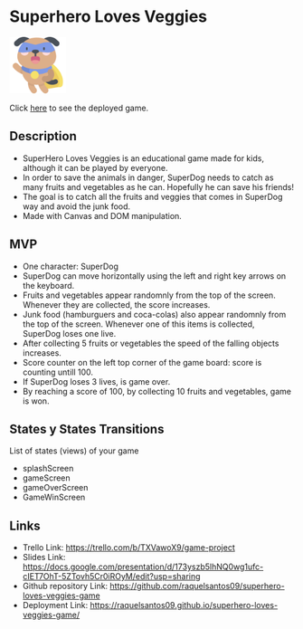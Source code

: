 # Superhero Loves Veggies

<img src="/images/superhero-dog.png" height=100>

Click [here](http://raquelsantos09.github.io/superhero-loves-veggies-game/) to see the deployed game.

## Description
- SuperHero Loves Veggies is an educational game made for kids, although it can be played by everyone. 
- In order to save the animals in danger, SuperDog needs to catch as many fruits and vegetables as he can.
Hopefully he can save his friends!
- The goal is to catch all the fruits and veggies that comes in SuperDog way and avoid the junk food.
- Made with Canvas and DOM manipulation.


## MVP
- One character: SuperDog
- SuperDog can move horizontally using the left and right key arrows on the keyboard.
- Fruits and vegetables appear randomnly from the top of the screen. Whenever they are collected, the score increases.
- Junk food (hamburguers and coca-colas) also appear randomnly from the top of the screen. Whenever one of this items is collected, SuperDog loses one live.
- After collecting 5 fruits or vegetables the speed of the falling objects increases.
- Score counter on the left top corner of the game board: score is counting untill 100.
- If SuperDog loses 3 lives, is game over.
- By reaching a score of 100, by collecting 10 fruits and vegetables, game is won.

<!--
## Backlog
List of features you might implement after the MVP

## Data structure
List of classes and methods

-->
## States y States Transitions
List of states (views) of your game

 - splashScreen
 - gameScreen
 - gameOverScreen
 - GameWinScreen


## Links
- Trello Link: https://trello.com/b/TXVawoX9/game-project
- Slides Link: https://docs.google.com/presentation/d/173yszb5lhNQ0wg1ufc-cIET7OhT-5ZTovh5Cr0iROyM/edit?usp=sharing
- Github repository Link: https://github.com/raquelsantos09/superhero-loves-veggies-game
- Deployment Link: https://raquelsantos09.github.io/superhero-loves-veggies-game/

